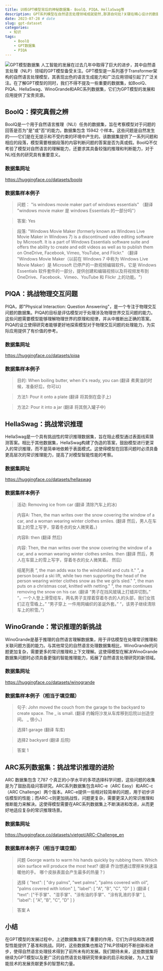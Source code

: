```yaml
---
title: 训练GPT模型背后的神秘数据集- BoolQ、PIQA、HellaSwag等
description: GPT系列模型在自然语言处理领域成就斐然,那源自何处?关键在精心设计的数据集的训练。
date: 2023-07-28 # date
slug: gpt-dataset
categories:
  - 知识
tags:
    - BoolQ
    - GPT数据集
    - PIQA
---
```

![GPT模型数据集](https://res.makeronsite.com/freeaitool.com/ai-training.jpeg)
人工智能的发展在过去几年中取得了巨大的进步，其中自然语言处理（NLP）领域的GPT模型备受关注。GPT模型是一系列基于Transformer架构的自然语言处理模型，其表现出色的语言生成能力和广泛应用领域引起了广泛关注。在了解GPT模型的同时，我们不得不提及一些重要的数据集，如BoolQ、PIQA、HellaSwag、WinoGrande和ARC系列数据集，它们为GPT模型的发展和应用提供了宝贵资源。
<!-- more -->

## BoolQ：探究真假之辨
BoolQ是一个用于自然语言推理（NLI）任务的数据集，旨在考察模型对于问题的回答是否为"是"或"否"的能力。数据集包含 15942 个样本。这些问题是自然发生的——它们是在无提示和不受约束的环境中产生的。该数据集提供了一系列问题和相应的段落，模型需要根据段落的内容判断问题的答案是否为真或假。BoolQ不仅考验了模型对自然语言的理解能力，还要求其具备较强的推理和判断能力，对于NLI任务的研究具有重要意义。

### 数据集网址
https://huggingface.co/datasets/boolq

### 数据集样本例子
> 问题：
"is windows movie maker part of windows essentials"
（翻译 "windows movie maker 是 windows Essentials 的一部分吗"）

> 答案:
Yes

>段落:
"Windows Movie Maker (formerly known as Windows Live Movie Maker in Windows 7) is a discontinued video editing software by Microsoft. It is a part of Windows Essentials software suite and offers the ability to create and edit videos as well as to publish them on OneDrive, Facebook, Vimeo, YouTube, and Flickr."
（翻译 "Windows Movie Maker（以前在 Windows 7 中称为 Windows Live Movie Maker）是 Microsoft 已停产的一款视频编辑软件。它是 Windows Essentials 软件套件的一部分，提供创建和编辑视频以及将视频发布到 OneDrive、Facebook、Vimeo、YouTube 和 Flickr 上的功能。"）

## PIQA：挑战物理交互问题
PIQA，即"Physical Interaction: Question Answering"，是一个专注于物理交互问题的数据集。PIQA的目标是评估模型对于处理涉及物理世界交互问题的能力。这些问题需要模型能够理解物理世界的原理和规律，并从中推断出正确的答案。PIQA的设立使得研究者能够更好地探索模型对于物理交互问题的处理能力，为实际应用提供了有价值的参考。

### 数据集网址
https://huggingface.co/datasets/piqa

### 数据集样本例子
> 目的:
When boiling butter, when it's ready, you can
(翻译 煮黄油的时候，准备好后，你可以)

>方法1:
Pour it onto a plate
(翻译 将其倒在盘子上)

> 方法2:
Pour it into a jar
(翻译 将其倒入罐子中)

## HellaSwag：挑战常识推理
HellaSwag是一个具有挑战性的常识推理数据集，旨在阻止模型通过表面线索猜测答案。相比于其他数据集，HellaSwag构建了伪造的答案，鼓励模型进行更深入的常识推理，而不是简单地依赖于表面模式。这使得模型在回答问题时必须具备更高层次的常识推理能力，提高了对模型智能性能的考察。

### 数据集网址
https://huggingface.co/datasets/hellaswag

### 数据集样本例子
> 活动:
Removing ice from car
(翻译 清除汽车上的冰)

>内容A:
Then, the man writes over the snow covering the window of a car, and a woman wearing winter clothes smiles.
(翻译 然后，男人在车窗上的雪上写字，穿着冬衣的女人微笑着。)

> 内容B:
then
(翻译 然后)

> 内容:
Then, the man writes over the snow covering the window of a car, and a woman wearing winter clothes smiles. then
(翻译 然后，男人在车窗上的雪上写字，穿着冬衣的女人微笑着。 然后)

> 结尾列表
“, the man adds wax to the windshield and cuts it."
", a person board a ski lift, while two men supporting the head of the person wearing winter clothes snow as the we girls sled."
", the man puts on a christmas coat, knitted with netting."
", the man continues removing the snow on his car.
(翻译 “男子在挡风玻璃上打蜡并切割。”
“，一个人登上滑雪缆车，两名男子支撑着穿着冬衣的人的头部，我们女孩们正在雪橇上。”
“男子穿上 一件用网编织的圣诞外套。”
“，该男子继续清除车上的积雪。”）


## WinoGrande：常识推理的新挑战
WinoGrande是基于推理的自然语言理解数据集，用于评估模型在处理常识推理和关联问题方面的能力。与其他常见的自然语言处理数据集相比，WinoGrande的问题更加复杂，需要更多的常识推理和上下文理解。这使得模型在解决WinoGrande数据集问题时必须具备更强的智能推理能力，拓展了自然语言处理研究的新领域。

### 数据集网址
https://huggingface.co/datasets/winogrande

### 数据集样本例子（相当于填空题）
> 句子:
John moved the couch from the garage to the backyard to create space. The _ is small.
(翻译 约翰将沙发从车库移到后院以创造空间。 _ 很小。)

> 选择1
garage
(翻译 车库)

> 选择2
backyard
(翻译 后院)

> 答案
1

## ARC系列数据集：挑战常识推理的进阶
ARC 数据集包含 7,787 个真正的小学水平的多项选择科学问题，这些问题的收集是为了鼓励高级问答研究。ARC系列数据集包含ARC-e（ARC Easy）和ARC-c（ARC Challenge）两个版本。ARC-e提供一些相对较简单的问题，用于初步评估模型的性能；而ARC-c则更加挑战性，问题更复杂，需要更深入的常识推理和推断能力来解决。这使得模型需要在ARC系列数据集上不断演进和改进，从而更好地适应复杂的常识推理场景。

### 数据集网址
https://huggingface.co/datasets/vietgpt/ARC-Challenge_en

### 数据集样本例子（相当于填空题）
> 问题
George wants to warm his hands quickly by rubbing them. Which skin surface will produce the most heat?
(翻译 乔治想通过摩擦来快速温暖他的手。 哪个皮肤表面会产生最多的热量？)

>选择
{ "text": [ "dry palms", "wet palms", "palms covered with oil", "palms covered with lotion" ], "label": [ "A", "B", "C", "D" ] }
(翻译 { "text": ["干手掌"、"湿手掌"、"涂有油的手掌"、"涂有乳液的手掌" ], "label": [ "A", "B", "C", "D" ] }

>答案
A

## 小结
在GPT模型的发展过程中，上述数据集发挥了重要的作用，它们为评估和改进模型性能提供了基准和挑战。同时，这些数据集也推动了NLP领域的不断创新和进步，使得自然语言处理技术得到了前所未有的发展。我们期待未来，这些数据集将继续为GPT模型以及更广泛的自然语言处理研究带来新的启示和突破，为人工智能技术的发展贡献更多的智慧和力量。